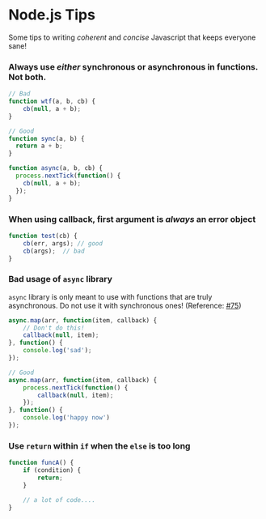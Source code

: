 Node.js Tips
======

Some tips to writing _coherent_ and _concise_ Javascript that keeps everyone sane!

### Always use _either_ synchronous or asynchronous in functions. Not both.

```js
// Bad
function wtf(a, b, cb) {
	cb(null, a + b);
}

// Good
function sync(a, b) {
  return a + b;
}

function async(a, b, cb) {
  process.nextTick(function() {
  	cb(null, a + b);
  });
}
```

### When using callback, first argument is _always_ an error object

```js
function test(cb) {
	cb(err, args); // good
	cb(args);  // bad
}
```

### Bad usage of `async` library

`async` library is only meant to use with functions that are truly asynchronous. Do not use it with synchronous ones!
(Reference: [#75](https://github.com/caolan/async/issues/75))

```js
async.map(arr, function(item, callback) {
	// Don't do this!
	callback(null, item);
}, function() {
	console.log('sad');
});

// Good
async.map(arr, function(item, callback) {
	process.nextTick(function() {
		callback(null, item);
	});
}, function() {
	console.log('happy now')
});
```

### Use `return` within `if` when the `else` is too long

```js
function funcA() {
	if (condition) {
		return;
	}

	// a lot of code....
}
```
